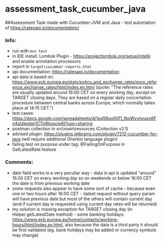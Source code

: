 # assessment_task_cucumber_java
##Assessment Task made with Cucumber-JVM and Java - test automation of https://ratesapi.io/documentation/

### Info:
* run with `mvn test`
* in IDE install: Lombok Plugin - https://projectlombok.org/setup/intellij and enable annotation processors
* report in `target\cucumber-reports.html`
* api documentation: https://ratesapi.io/documentation
* api data is based on: https://www.ecb.europa.eu/stats/policy_and_exchange_rates/euro_reference_exchange_rates/html/index.en.html
(quote: "The reference rates are usually updated around 16:00 CET on every working day, except on TARGET closing days. They are based on a regular daily concertation procedure between central banks across Europe, which normally takes place at 14:15 CET.")
* test cases: https://docs.google.com/spreadsheets/d/1uq59oolIGf1_fbsWvvnvuxx6Fn4sIzkedwi1CTpWsqs/edit?usp=sharing
* postman collection in src\main\resources (Collection v2.1)
* advised plugin: https://plugins.jetbrains.com/plugin/7212-cucumber-for-java (will require additional Gherkin language plugin)
* failing test on purpose under tag: @FailingOnPurpose in GetLatestRate.feature

### Comments:
* date field works in a very peculiar way - data in api is updated "around" 16.00 CET on every working day so on weekends or below 16:00 CET the date is from previous working date
* some requests also appear to have some sort of cache - because even one or two hours after 16:00 CET - \latest request without query param will have previous date but most of the others will contain current day (and if current day is requested using <date> current day rates will be returned)
* my solution is missing exception for TARGET closing day (in Helper.getLatestDate method) - some banking holidays: https://www.ecb.europa.eu/home/contacts/working-hours/html/index.en.html, also because the data is a third party it should be first validated (eg. bank holidays may be added or currency symbols may change)